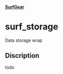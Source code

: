 #### [SurfGear](https://github.com/surfstudio/SurfGear)

# surf_storage

Data storage wrap

## Discription

todo